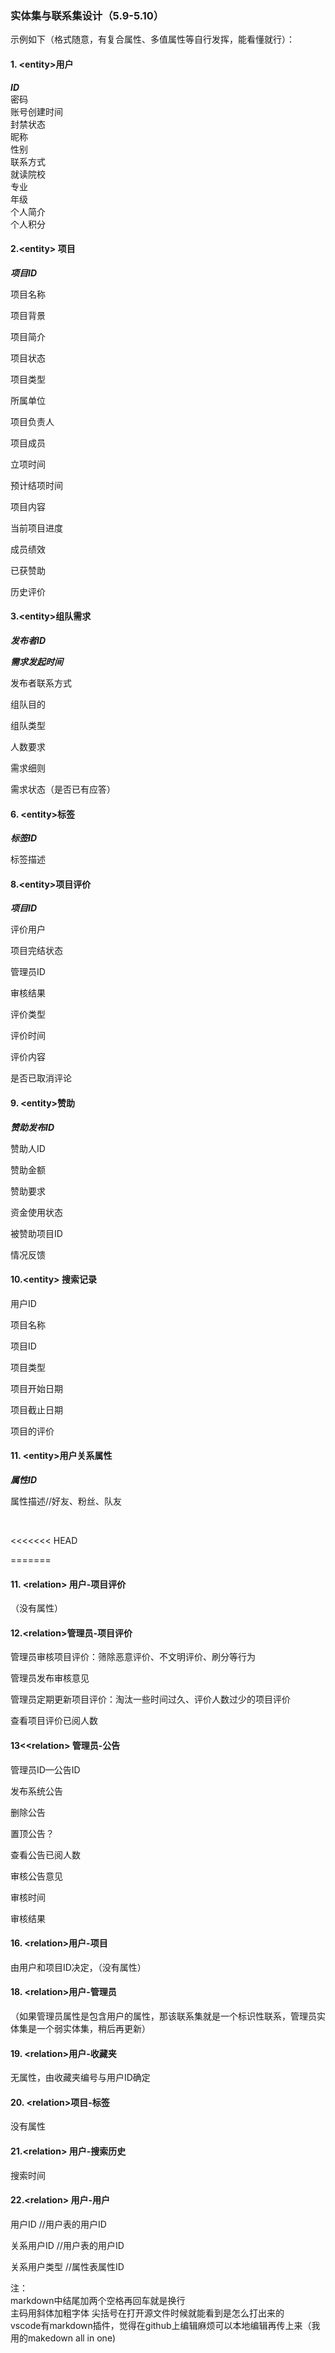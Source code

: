 ### 实体集与联系集设计（5.9-5.10）
示例如下（格式随意，有复合属性、多值属性等自行发挥，能看懂就行）：
#### 1. &lt;entity&gt;用户
_**ID**_  
密码  
账号创建时间  
封禁状态  
昵称  
性别  
联系方式  
就读院校  
专业  
年级  
个人简介  
个人积分  



#### 2.&lt;entity> 项目

_**项目ID**_

项目名称

项目背景

项目简介

项目状态

项目类型

所属单位

项目负责人

项目成员

立项时间

预计结项时间

项目内容

当前项目进度

成员绩效

已获赞助

历史评价



#### 3.<&it;entity>组队需求

_**发布者ID**_

_**需求发起时间**_

发布者联系方式

组队目的

组队类型

人数要求

需求细则

需求状态（是否已有应答）



#### 6. &lt;entity&gt;标签   

_**标签ID**_

标签描述


#### 8.&lt;entity&gt;项目评价
_**项目ID**_

评价用户

项目完结状态

管理员ID

审核结果

评价类型

评价时间

评价内容

是否已取消评论

#### 9. &lt;entity&gt;赞助
_**赞助发布ID**_

赞助人ID

赞助金额

赞助要求

资金使用状态

被赞助项目ID

情况反馈
#### 10.&lt;entity> 搜索记录
用户ID  

项目名称  

项目ID  

项目类型  

项目开始日期  

项目截止日期  

项目的评价  

#### 11. &lt;entity&gt;用户关系属性   

_**属性ID**_

属性描述//好友、粉丝、队友


​    

<<<<<<< HEAD


=======
#### 11. &lt;relation&gt; 用户-项目评价
（没有属性）  


#### 12.&lt;relation>管理员-项目评价

管理员审核项目评价：筛除恶意评价、不文明评价、刷分等行为

管理员发布审核意见

管理员定期更新项目评价：淘汰一些时间过久、评价人数过少的项目评价

查看项目评价已阅人数

#### 13<&lt;relation> 管理员-公告

管理员ID—公告ID



发布系统公告

删除公告

置顶公告？

查看公告已阅人数

审核公告意见

审核时间

审核结果



#### 16. &lt;relation&gt;用户-项目  
由用户和项目ID决定，（没有属性）

#### 18. &lt;relation&gt;用户-管理员
（如果管理员属性是包含用户的属性，那该联系集就是一个标识性联系，管理员实体集是一个弱实体集，稍后再更新）

#### 19. &lt;relation&gt;用户-收藏夹

无属性，由收藏夹编号与用户ID确定

#### 20. &lt;relation&gt;项目-标签  
没有属性

#### 21.<&it;relation> 用户-搜索历史
搜索时间

#### 22.<&it;relation> 用户-用户

用户ID //用户表的用户ID

关系用户ID //用户表的用户ID

关系用户类型 //属性表属性ID


注：  
markdown中结尾加两个空格再回车就是换行  
主码用斜体加粗字体
尖括号在打开源文件时候就能看到是怎么打出来的  
vscode有markdown插件，觉得在github上编辑麻烦可以本地编辑再传上来（我用的makedown all in one)
